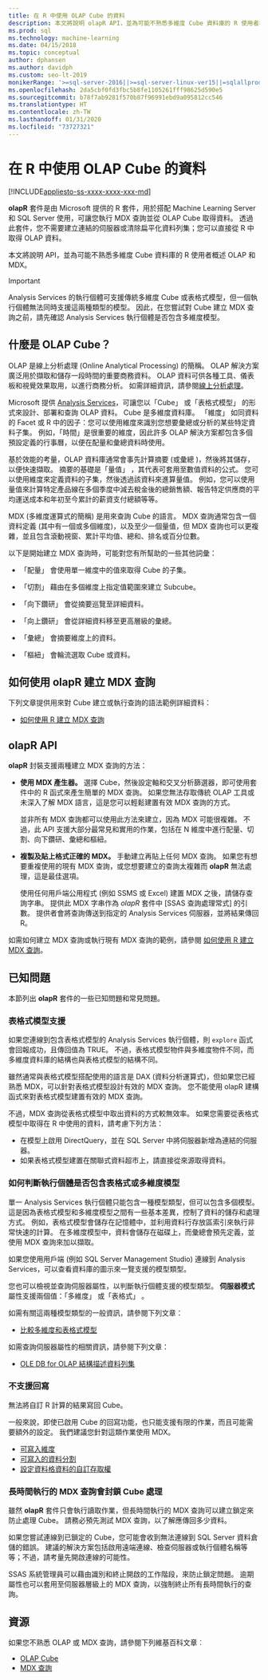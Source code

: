 ```yaml
---
title: 在 R 中使用 OLAP Cube 的資料
description: 本文將說明 olapR API，並為可能不熟悉多維度 Cube 資料庫的 R 使用者概述 OLAP 和 MDX。
ms.prod: sql
ms.technology: machine-learning
ms.date: 04/15/2018
ms.topic: conceptual
author: dphansen
ms.author: davidph
ms.custom: seo-lt-2019
monikerRange: '>=sql-server-2016||>=sql-server-linux-ver15||=sqlallproducts-allversions'
ms.openlocfilehash: 2da5cbf0fd3fbc5b8fe1105261fff98625d590e5
ms.sourcegitcommit: b78f7ab9281f570b87f96991ebd9a095812cc546
ms.translationtype: HT
ms.contentlocale: zh-TW
ms.lasthandoff: 01/31/2020
ms.locfileid: "73727321"
---
```

# <a name="using-data-from-olap-cubes-in-r"></a>在 R 中使用 OLAP Cube 的資料
[!INCLUDE[appliesto-ss-xxxx-xxxx-xxx-md](../../includes/appliesto-ss-xxxx-xxxx-xxx-md.md)]

**olapR** 套件是由 Microsoft 提供的 R 套件，用於搭配 Machine Learning Server 和 SQL Server 使用，可讓您執行 MDX 查詢並從 OLAP Cube 取得資料。 透過此套件，您不需要建立連結的伺服器或清除扁平化資料列集；您可以直接從 R 中取得 OLAP 資料。

本文將說明 API，並為可能不熟悉多維度 Cube 資料庫的 R 使用者概述 OLAP 和 MDX。

> [!IMPORTANT]
> Analysis Services 的執行個體可支援傳統多維度 Cube 或表格式模型，但一個執行個體無法同時支援這兩種類型的模型。 因此，在您嘗試對 Cube 建立 MDX 查詢之前，請先確認 Analysis Services 執行個體是否包含多維度模型。

## <a name="what-is-an-olap-cube"></a>什麼是 OLAP Cube？

OLAP 是線上分析處理 (Online Analytical Processing) 的簡稱。 OLAP 解決方案廣泛用於擷取和儲存一段時間的重要商務資料。 OLAP 資料可供各種工具、儀表板和視覺效果取用，以進行商務分析。 如需詳細資訊，請參閱[線上分析處理](https://en.wikipedia.org/wiki/Online_analytical_processing)。

Microsoft 提供 [Analysis Services](https://docs.microsoft.com/sql/analysis-services/analysis-services)，可讓您以「Cube」  或「表格式模型」  的形式來設計、部署和查詢 OLAP 資料。 Cube 是多維度資料庫。 「維度」  如同資料的 Facet 或 R 中的因子：您可以使用維度來識別您想要彙總或分析的某些特定資料子集。 例如，「時間」是很重要的維度，因此許多 OLAP 解決方案都包含多個預設定義的行事曆，以便在配量和彙總資料時使用。 

基於效能的考量，OLAP 資料庫通常會事先計算摘要 (或彙總  )，然後將其儲存，以便快速擷取。 摘要的基礎是「量值」  ，其代表可套用至數值資料的公式。 您可以使用維度來定義資料的子集，然後透過該資料來進算量值。 例如，您可以使用量值來計算特定產品線在多個季度中減去稅金後的總銷售額、報告特定供應商的平均運送成本和年初至今累計的薪資支付總額等等。

MDX (多維度運算式的簡稱) 是用來查詢 Cube 的語言。 MDX 查詢通常包含一個資料定義 (其中有一個或多個維度)，以及至少一個量值，但 MDX 查詢也可以更複雜，並且包含滾動視窗、累計平均值、總和、排名或百分位數。 

以下是開始建立 MDX 查詢時，可能對您有所幫助的一些其他詞彙：

+ 「配量」  會使用單一維度中的值來取得 Cube 的子集。

+ 「切割」  藉由在多個維度上指定值範圍來建立 Subcube。

+ 「向下鑽研」  會從摘要巡覽至詳細資料。

+ 「向上鑽研」  會從詳細資料移至更高層級的彙總。

+ 「彙總」  會摘要維度上的資料。

+ 「樞紐」  會輪流選取 Cube 或資料。

## <a name="how-to-use-olapr-to-create-mdx-queries"></a>如何使用 olapR 建立 MDX 查詢

下列文章提供用來對 Cube 建立或執行查詢的語法範例詳細資料：

+ [如何使用 R 建立 MDX 查詢](../../advanced-analytics/r/how-to-create-mdx-queries-using-olapr.md)

## <a name="olapr-api"></a>olapR API

**olapR** 封裝支援兩種建立 MDX 查詢的方法：

- **使用 MDX 產生器。** 選擇 Cube，然後設定軸和交叉分析篩選器，即可使用套件中的 R 函式來產生簡單的 MDX 查詢。 如果您無法存取傳統 OLAP 工具或未深入了解 MDX 語言，這是您可以輕鬆建置有效 MDX 查詢的方式。

    並非所有 MDX 查詢都可以使用此方法來建立，因為 MDX 可能很複雜。 不過，此 API 支援大部分最常見和實用的作業，包括在 N 維度中進行配量、切割、向下鑽研、彙總和樞紐。

+ **複製及貼上格式正確的 MDX。** 手動建立再貼上任何 MDX 查詢。 如果您有想要重複使用的現有 MDX 查詢，或您想要建立的查詢太複雜而 **olapR** 無法處理，這是最佳選項。

    使用任何用戶端公用程式 (例如 SSMS 或 Excel) 建置 MDX 之後，請儲存查詢字串。 提供此 MDX 字串作為 *olapR* 套件中 [SSAS 查詢處理常式]  的引數。 提供者會將查詢傳送到指定的 Analysis Services 伺服器，並將結果傳回 R。 

如需如何建立 MDX 查詢或執行現有 MDX 查詢的範例，請參閱 [如何使用 R 建立 MDX 查詢](../../advanced-analytics/r/how-to-create-mdx-queries-using-olapr.md)。

## <a name="known-issues"></a>已知問題

本節列出 **olapR** 套件的一些已知問題和常見問題。

### <a name="tabular-model-support"></a>表格式模型支援

如果您連線到包含表格式模型的 Analysis Services 執行個體，則 `explore` 函式會回報成功，且傳回值為 TRUE。 不過，表格式模型物件與多維度物件不同，而多維度資料庫的結構也與表格式模型的結構不同。

雖然通常與表格式模型搭配使用的語言是 DAX (資料分析運算式)，但如果您已經熟悉 MDX，可以針對表格式模型設計有效的 MDX 查詢。 您不能使用 olapR 建構函式來對表格式模型建置有效的 MDX 查詢。

不過，MDX 查詢從表格式模型中取出資料的方式較無效率。 如果您需要從表格式模型中取得在 R 中使用的資料，請考慮下列方法：

+ 在模型上啟用 DirectQuery，並在 SQL Server 中將伺服器新增為連結的伺服器。 
+ 如果表格式模型建置在關聯式資料超市上，請直接從來源取得資料。

### <a name="how-to-determine-whether-an-instance-contains-tabular-or-multidimensional-models"></a>如何判斷執行個體是否包含表格式或多維度模型

單一 Analysis Services 執行個體只能包含一種模型類型，但可以包含多個模型。 這是因為表格式模型和多維度模型之間有一些基本差異，控制了資料的儲存和處理方式。 例如，表格式模型會儲存在記憶體中，並利用資料行存放區索引來執行非常快速的計算。 在多維度模型中，資料會儲存在磁碟上，而彙總會預先定義，並使用 MDX 查詢來加以擷取。

如果您使用用戶端 (例如 SQL Server Management Studio) 連線到 Analysis Services，可以查看資料庫的圖示來一覽支援的模型類型。

您也可以檢視並查詢伺服器屬性，以判斷執行個體支援的模型類型。 **伺服器模式**屬性支援兩個值：「多維度」  或「表格式」  。

如需有關這兩種模型類型的一般資訊，請參閱下列文章：

+ [比較多維度和表格式模型](https://docs.microsoft.com/sql/analysis-services/comparing-tabular-and-multidimensional-solutions-ssas)

如需查詢伺服器屬性的相關資訊，請參閱下列文章：

+ [OLE DB for OLAP 結構描述資料列集](https://docs.microsoft.com/bi-reference/schema-rowsets/ole-db-olap/ole-db-for-olap-schema-rowsets)

### <a name="writeback-is-not-supported"></a>不支援回寫

無法將自訂 R 計算的結果寫回 Cube。

一般來說，即使已啟用 Cube 的回寫功能，也只能支援有限的作業，而且可能需要額外的設定。 我們建議您針對這類作業使用 MDX。

+ [可寫入維度](https://docs.microsoft.com/sql/analysis-services/multidimensional-models-olap-logical-dimension-objects/write-enabled-dimensions)
+ [可寫入的資料分割](https://docs.microsoft.com/sql/analysis-services/multidimensional-models-olap-logical-cube-objects/partitions-write-enabled-partitions)
+ [設定資料格資料的自訂存取權](https://docs.microsoft.com/sql/analysis-services/multidimensional-models/grant-custom-access-to-cell-data-analysis-services)

### <a name="long-running-mdx-queries-block-cube-processing"></a>長時間執行的 MDX 查詢會封鎖 Cube 處理

雖然 **olapR** 套件只會執行讀取作業，但長時間執行的 MDX 查詢可以建立鎖定來防止處理 Cube。 請務必預先測試 MDX 查詢，以了解應傳回多少資料。

如果您嘗試連線到已鎖定的 Cube，您可能會收到無法連線到 SQL Server 資料倉儲的錯誤。 建議的解決方案包括啟用遠端連線、檢查伺服器或執行個體名稱等等；不過，請考量先開啟連線的可能性。

SSAS 系統管理員可以藉由識別和終止開啟的工作階段，來防止鎖定問題。 逾期屬性也可以套用至伺服器層級上的 MDX 查詢，以強制終止所有長時間執行的查詢。

## <a name="resources"></a>資源

如果您不熟悉 OLAP 或 MDX 查詢，請參閱下列維基百科文章︰ 

+ [OLAP Cube](https://en.wikipedia.org/wiki/OLAP_cube)
+ [MDX 查詢](https://en.wikipedia.org/wiki/MultiDimensional_eXpressions)
